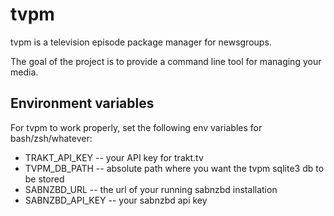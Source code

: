 tvpm
====

tvpm is a television episode package manager for newsgroups.

The goal of the project is to provide a command line tool for managing your media.


Environment variables
---------------------

For tvpm to work properly, set the following env variables for bash/zsh/whatever:

* TRAKT_API_KEY -- your API key for trakt.tv
* TVPM_DB_PATH -- absolute path where you want the tvpm sqlite3 db to be stored
* SABNZBD_URL -- the url of your running sabnzbd installation
* SABNZBD_API_KEY -- your sabnzbd api key